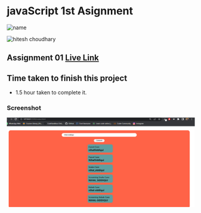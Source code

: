# javaScript 1st Asignment
![name](https://img.shields.io/badge/ByNihal-siddiqui-lightgrey)


<!-- ![ineuro, lco](https://img.shields.io/badge/iNeuron-LCO-green) -->
![hitesh choudhary](https://img.shields.io/badge/Hitesh--Choudhary-Full--stack--JS--bootcamp-red)



## Assignment 01 [Live Link](#)



## Time taken to finish this project

-   1.5 hour taken to complete it.

### Screenshot

![Screenshot](./01.PNG)
